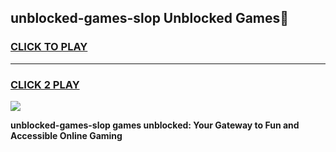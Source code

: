 
## unblocked-games-slop Unblocked Games👋
<h3>
<a href="https://news.freeplayer.one?title=unblocked-games-slop&ref=16F">CLICK TO PLAY</a></h3>
<hr>

<h3>
<a href="https://news.freeplayer.one?title=unblocked-games-slop&ref=16F">CLICK 2 PLAY</a>
  
</h3>

<a href="https://news.freeplayer.one?title=unblocked-games-slop&ref=16F/"><img src="https://clearcache.store/games.png"></a>


**unblocked-games-slop games unblocked: Your Gateway to Fun and Accessible Online Gaming**
